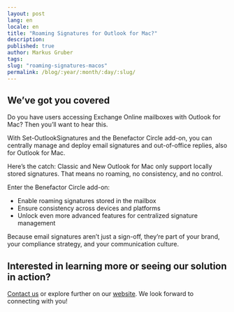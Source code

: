 ```yaml
---
layout: post
lang: en
locale: en
title: "Roaming Signatures for Outlook for Mac?"
description:
published: true
author: Markus Gruber
tags: 
slug: "roaming-signatures-macos"
permalink: /blog/:year/:month/:day/:slug/
---
```

## We’ve got you covered
Do you have users accessing Exchange Online mailboxes with Outlook for Mac? Then you’ll want to hear this.

With Set-OutlookSignatures and the Benefactor Circle add-on, you can centrally manage and deploy email signatures and out-of-office replies, also for Outlook for Mac.

Here’s the catch: Classic and New Outlook for Mac only support locally stored signatures. That means no roaming, no consistency, and no control.

Enter the Benefactor Circle add-on:
- Enable roaming signatures stored in the mailbox
- Ensure consistency across devices and platforms
- Unlock even more advanced features for centralized signature management

Because email signatures aren’t just a sign-off, they’re part of your brand, your compliance strategy, and your communication culture.

## Interested in learning more or seeing our solution in action?
[Contact us](/contact) or explore further on our [website](/). We look forward to connecting with you!